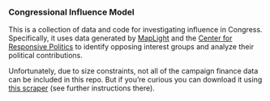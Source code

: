 ### Congressional Influence Model

This is a collection of data and code for investigating influence in Congress. Specifically, it uses data generated by [MapLight]() and the [Center for Responsive Politics]() to identify opposing interest groups and analyze their political contributions.

Unfortunately, due to size constraints, not all of the campaign finance data can be included in this repo. But if you’re curious you can download it using [this scraper](https://github.com/WestleyArgentum/maplight-scraper) (see further instructions there).
